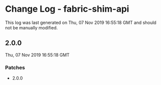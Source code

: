 # Change Log - fabric-shim-api

This log was last generated on Thu, 07 Nov 2019 16:55:18 GMT and should not be manually modified.

## 2.0.0
Thu, 07 Nov 2019 16:55:18 GMT

### Patches

- 2.0.0

